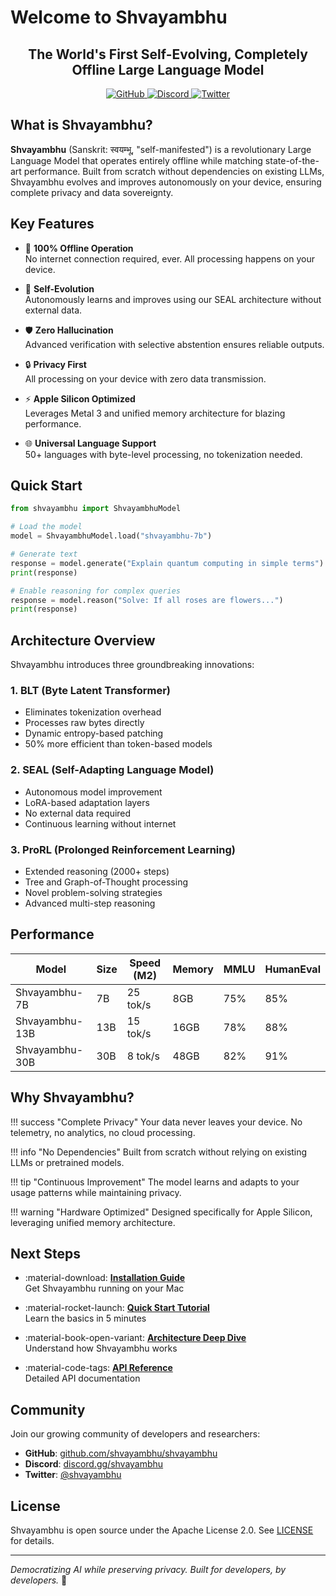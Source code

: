 # Welcome to Shvayambhu

<div align="center">
  <h2>The World's First Self-Evolving, Completely Offline Large Language Model</h2>
  <p>
    <a href="https://github.com/shvayambhu/shvayambhu">
      <img src="https://img.shields.io/badge/GitHub-Repository-blue" alt="GitHub">
    </a>
    <a href="https://discord.gg/shvayambhu">
      <img src="https://img.shields.io/badge/Discord-Community-purple" alt="Discord">
    </a>
    <a href="https://twitter.com/shvayambhu">
      <img src="https://img.shields.io/badge/Twitter-Updates-blue" alt="Twitter">
    </a>
  </p>
</div>

## What is Shvayambhu?

**Shvayambhu** (Sanskrit: स्वयम्भू, "self-manifested") is a revolutionary Large Language Model that operates entirely offline while matching state-of-the-art performance. Built from scratch without dependencies on existing LLMs, Shvayambhu evolves and improves autonomously on your device, ensuring complete privacy and data sovereignty.

## Key Features

<div class="grid cards" markdown>

- :rocket: **100% Offline Operation**  
  No internet connection required, ever. All processing happens on your device.

- :brain: **Self-Evolution**  
  Autonomously learns and improves using our SEAL architecture without external data.

- :shield: **Zero Hallucination**  
  Advanced verification with selective abstention ensures reliable outputs.

- :lock: **Privacy First**  
  All processing on your device with zero data transmission.

- :zap: **Apple Silicon Optimized**  
  Leverages Metal 3 and unified memory architecture for blazing performance.

- :globe_with_meridians: **Universal Language Support**  
  50+ languages with byte-level processing, no tokenization needed.

</div>

## Quick Start

```python
from shvayambhu import ShvayambhuModel

# Load the model
model = ShvayambhuModel.load("shvayambhu-7b")

# Generate text
response = model.generate("Explain quantum computing in simple terms")
print(response)

# Enable reasoning for complex queries
response = model.reason("Solve: If all roses are flowers...")
print(response)
```

## Architecture Overview

Shvayambhu introduces three groundbreaking innovations:

### 1. BLT (Byte Latent Transformer)
- Eliminates tokenization overhead
- Processes raw bytes directly
- Dynamic entropy-based patching
- 50% more efficient than token-based models

### 2. SEAL (Self-Adapting Language Model)
- Autonomous model improvement
- LoRA-based adaptation layers
- No external data required
- Continuous learning without internet

### 3. ProRL (Prolonged Reinforcement Learning)
- Extended reasoning (2000+ steps)
- Tree and Graph-of-Thought processing
- Novel problem-solving strategies
- Advanced multi-step reasoning

## Performance

| Model | Size | Speed (M2) | Memory | MMLU | HumanEval |
|-------|------|------------|---------|------|-----------|
| Shvayambhu-7B | 7B | 25 tok/s | 8GB | 75% | 85% |
| Shvayambhu-13B | 13B | 15 tok/s | 16GB | 78% | 88% |
| Shvayambhu-30B | 30B | 8 tok/s | 48GB | 82% | 91% |

## Why Shvayambhu?

!!! success "Complete Privacy"
    Your data never leaves your device. No telemetry, no analytics, no cloud processing.

!!! info "No Dependencies"
    Built from scratch without relying on existing LLMs or pretrained models.

!!! tip "Continuous Improvement"
    The model learns and adapts to your usage patterns while maintaining privacy.

!!! warning "Hardware Optimized"
    Designed specifically for Apple Silicon, leveraging unified memory architecture.

## Next Steps

<div class="grid cards" markdown>

- :material-download: **[Installation Guide](getting-started/installation.md)**  
  Get Shvayambhu running on your Mac

- :material-rocket-launch: **[Quick Start Tutorial](getting-started/quickstart.md)**  
  Learn the basics in 5 minutes

- :material-book-open-variant: **[Architecture Deep Dive](architecture/overview.md)**  
  Understand how Shvayambhu works

- :material-code-tags: **[API Reference](developer/api-reference.md)**  
  Detailed API documentation

</div>

## Community

Join our growing community of developers and researchers:

- **GitHub**: [github.com/shvayambhu/shvayambhu](https://github.com/shvayambhu/shvayambhu)
- **Discord**: [discord.gg/shvayambhu](https://discord.gg/shvayambhu)
- **Twitter**: [@shvayambhu](https://twitter.com/shvayambhu)

## License

Shvayambhu is open source under the Apache License 2.0. See [LICENSE](https://github.com/shvayambhu/shvayambhu/blob/main/LICENSE) for details.

---

*Democratizing AI while preserving privacy. Built for developers, by developers.* 🚀
